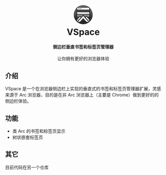 <div align="center">
    <p>
    <h1>
      <a href="https://github.com/flameshot-org/flameshot">
        <img width="64" height="64" src="static/vspace-icon.png" alt="VSpace" />
      </a>
      <br />
      VSpace
    </h1>
    <h4>侧边栏垂直书签和标签页管理器</h4>
    <p>让你拥有更好的浏览器体验</p>
  </p>
</div>

## 介绍

VSpace 是一个在浏览器侧边栏上实现的垂直式的书签和标签页管理器扩展，灵感来源于 Arc 浏览器，目的是在非 Arc 浏览器上（主要是 Chrome）做到更好的的侧边栏体验。

## 功能

- 类 Arc 的书签和标签页显示
- 树状嵌套标签页

## 其它

目前代码在另一个仓库
